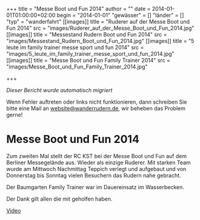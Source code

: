+++
title = "Messe Boot und Fun 2014"
author = ""
date = 2014-01-01T01:00:00+02:00
begin = "2014-01-01"
"gewässer" = []
"länder" = []
"typ" = "wanderfahrt"
[[images]]
title = "Ruderer auf der Messe Boot und Fun 2014"
src = "images/Ruderer_auf_der_Messe_Boot_und_Fun_2014.jpg"
[[images]]
title = "Messestand Rudern Boot und Fun 2014"
src = "images/Messestand_Rudern_Boot_und_Fun_2014.jpg"
[[images]]
title = "5 leute im family trainer messe sport und fun 2014"
src = "images/5_leute_im_family_trainer_messe_sport_und_fun_2014.jpg"
[[images]]
title = "Messe Boot und Fun Family Trainer 2014"
src = "images/Messe_Boot_und_Fun_Family_Trainer_2014.jpg"

+++


*Dieser Bericht wurde automatisch migriert*

Wenn Fehler auftreten oder links nicht funktionieren, dann schreiben Sie bitte eine Mail an website@wanderrudern.de, wir beheben das Problem gerne!



# Messe Boot und Fun 2014


Zum zweiten Mal stellt der RC KST bei der Messe Boot und Fun auf dem Berliner Messegelände aus. Wieder als einzige Ruderer. Mit starken Team wurde am Mittwoch Nachmittag Teppich verlegt und aufgebaut und von Donnerstag bis Sonntag vielen Besuchern das Rudern nahe gebracht.

Der Baumgarten Family Trainer war im Dauereinsatz im Wasserbecken.

Der Dank gilt allen die mit geholfen haben.

[Video](../tauziehen_gegen_ruderboot.MP4)